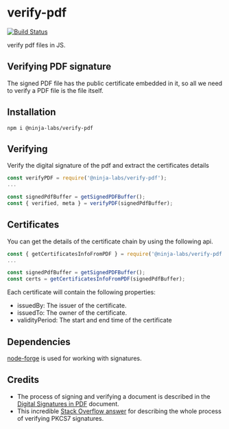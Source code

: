 # verify-pdf

[![Build Status](https://travis-ci.com/ninja-labs-tech/verify-pdf.svg?branch=master)](https://travis-ci.com/ninja-labs-tech/verify-pdf)

verify pdf files in JS.

## Verifying PDF signature

The signed PDF file has the public certificate embedded in it, so all we need to verify a PDF file is the file itself.

## Installation

```
npm i @ninja-labs/verify-pdf
```

## Verifying

Verify the digital signature of the pdf and extract the certificates details

```javascript
const verifyPDF = require('@ninja-labs/verify-pdf');
...

const signedPdfBuffer = getSignedPDFBuffer();
const { verified, meta } = verifyPDF(signedPdfBuffer);
```

## Certificates

You can get the details of the certificate chain by using the following api.

```javascript
const { getCertificatesInfoFromPDF } = require('@ninja-labs/verify-pdf');
...

const signedPdfBuffer = getSignedPDFBuffer();
const certs = getCertificatesInfoFromPDF(signedPdfBuffer);
```
Each certificate will contain the following properties:

* issuedBy: The issuer of the certificate.
* issuedTo: The owner of the certificate.
* validityPeriod: The start and end time of the certificate

## Dependencies

[node-forge](https://github.com/digitalbazaar/forge) is used for working with signatures.

## Credits

* The process of signing and verifying a document is described in the [Digital Signatures in PDF](https://www.adobe.com/devnet-docs/acrobatetk/tools/DigSigDC/Acrobat_DigitalSignatures_in_PDF.pdf) document.
* This incredible [Stack Overflow answer](https://stackoverflow.com/questions/15969733/verify-pkcs7-pem-signature-unpack-data-in-node-js/16148331#16148331) for describing the whole process of verifying PKCS7 signatures.
